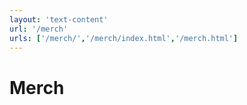 ```yaml
---
layout: 'text-content'
url: '/merch'
urls: ['/merch/','/merch/index.html','/merch.html']
---
```


# Merch


